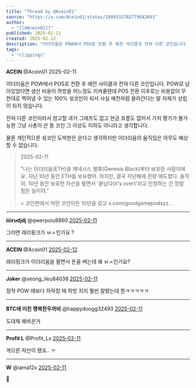 ```yaml
---
title: "Thread by @Acein01"
source: "https://x.com/Acein01/status/1889332782779842691"
author:
  - "[[@Acein01]]"
published: 2025-02-11
created: 2025-02-12
description: "이더리움은 POW에서 POS로 전환 후 예전 사이클과 전혀 다른 코인입니다. POW로 남아있었다면 생산 비용이 하방을 어느정도 지켜줄텐데 POS 전환 이후로는 비용없이 무한대로 찍어낼 수 있는 100% 쉿코인이 되서 사실 예전처럼 올라간다는 말 자체가"
tags:
  - "clippings"
---
```

**ACEIN** @Acein01 2025-02-11

이더리움은 POW에서 POS로 전환 후 예전 사이클과 전혀 다른 코인입니다. POW로 남아있었다면 생산 비용이 하방을 어느정도 지켜줄텐데 POS 전환 이후로는 비용없이 무한대로 찍어낼 수 있는 100% 쉿코인이 되서 사실 예전처럼 올라간다는 말 자체가 성립이 되지 않습니다.

전혀 다른 코인이라서 참고할 과거 그래프도 없고 현금 흐름도 없어서 가치 평가가 불가능한 그냥 시총이 큰 똥 코인 그 이상도 이하도 아니라고 생각합니다.

물론 개인적으론 쉿코인 도박판은 온다고 생각하지만 이더리움의 움직임은 아무도 예상할 수 없습니다.

> 2025-02-11
> 
> "나는 이더리움(ETH)을 제네시스 블록(Genesis Block)부터 보유한 사람이에요. 지난 10년 동안 ETH를 보유했어. 하지만, 결국 지난해에 전량 매도했다. 솔직히, 10년 동안 보유한 자산을 팔면서 '끝났다(It's over)'라고 인정하는 건 정말 힘든 일이야."
> 
> \> 코인판에서 어떤 코인이든 10년을 갖고 x.com/goodgamepodxyz…

---

**iiiirudjdj** @qwerpoiu8860 [2025-02-11](https://x.com/qwerpoiu8860/status/1889453936769376535)

그러면 래리핑크가 ㅂㅅ인가요 ?

---

**ACEIN** @Acein01 [2025-02-12](https://x.com/Acein01/status/1889468471605678347)

래리핑크가 이더리움을 팔면서 돈을 버는데 왜 ㅂㅅ인가요?

---

**Joker** @seong\_ileu84038 [2025-02-11](https://x.com/seong_ileu84038/status/1889350847534137618)

정작 POW 때보다 하락장 때 하방 지지 훨씬 잘됐는데 뭔ㅋㅋㅋㅋㅋ

---

**BTC에 미친 행복한두꺼비** @happydoogg32493 [2025-02-11](https://x.com/happydoogg32493/status/1889352353964568623)

도대체 왜바꾼거

---

**Profit L** @Profit\_Lx [2025-02-11](https://x.com/Profit_Lx/status/1889418939484217462)

게으른 자산이 됐죠.. ㅜ

---

**W** @iama12x [2025-02-11](https://x.com/iama12x/status/1889347386348335247)

💯